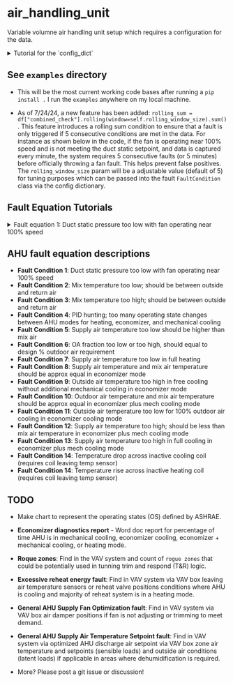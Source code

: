 # air_handling_unit
Variable volumne air handling unit setup which requires a configuration for the data.

<details>
  <summary>Tutorial for the `config_dict`</summary>

The `config_dict` is a Python data structure containing variables for tuning faults and names of columns in your data that represent components in the AHU, such as sensors and other I/O that drive the unit. It should be fairly self-explanatory, where the naming convention attempts to follow something related to the `BRICK` schema. Tuning variables for the fault equations, such as anything _DEG_ERR_THRES, can be adjusted when a high number of faults occur for a given fault condition equation. You can review the data in the plots and adjust accordingly, making the mechanical engineer's best determination if further investigation needs to happen with the HVAC system at hand. Please feel free to post a GitHub discussion where high numbers of faults can be very confusing. Other fault tuning parameters that may not be very straightforward are:

* **DELTA_OS_MAX**: This is for fault equation 4, which resamples data in an effort to flag tuning or hunting issues in the control system. The fault rule logic under the hood looks at heating/cooling valves and outside air damper positions to determine modes of the AHU such as heating, economizer cooling, economizer plus mechanical cooling, and mechanical cooling only modes. If hunting is happening, a fault on this equation occurs when the operating state changes (`DELTA_OS_MAX`) is greater than this value in one hour. The default value is 7.

* **AHU_MIN_OA_DPR**: AHU minimum outside air damper position expressed as a float between 0 and 1 for percent command. The default value is 0.2 or 20%.

* **OAT_RAT_DELTA_MIN**: This is for fault equation 6, which is used to determine that there is a good delta between the outside air and return air temperatures for running a calculation called an outside air fraction calculation that determines the % outside air between mixing, return, and outside air temperature sensors. The greater the delta temperature, the greater the accuracy of this calculation, where for the fault rule to be enabled, it needs to have a good delta.

* **AIRFLOW_ERR_THRES**: This is used in fault equation 6 as a tuning parameter to compare the calculated fan volume to the actual air volume.

* **AHU_MIN_OA_CFM_DESIGN**: This is used in fault equation 6 as a minimum outside air volume amount, which comes from the design blueprints for how the mechanical design engineer originally intended for a volume of fresh air, most likely based off of ASHRAE 62.1 if in the United States.

* **TROUBLESHOOT_MODE**: Can be set to either `True` or `False`, where if in a `True` mode, there are more print statements in the console that yield minimum and maximum values in the data frame columns as well as data types. Also, see below in the example of the fault rule if `self.troubleshoot_mode` is enabled, there are additional columns in the dataframe that are used in the rule-based calculations that are not removed and can be useful if processed data is saved again to CSV format. You can then open it in Excel or whatever tool one prefers for more elaborate troubleshooting.

* **ROLLING_WINDOW_SIZE**: See below for the fault rule logic. This is a setting where a cumulative value of faults needs to occur before a True fault will be flagged. The idea is to cut down on false positives.

```python
# Configuration dictionary
config_dict = {
    # used for report name
    'AHU_NAME': "MZVAV_1",

    # timestamp column name
    'INDEX_COL_NAME': "timestamp",

    'DUCT_STATIC_COL': "SaStatic",
    'DUCT_STATIC_SETPOINT_COL': "SaStaticSPt",
    'SUPPLY_VFD_SPEED_COL': "Sa_FanSpeed",
    'MAT_COL': "MA_Temp",
    'OAT_COL': "OaTemp",
    'SAT_COL': "SaTempSP",
    'RAT_COL': "RaTemp",
    'HEATING_SIG_COL': "HW_Valve",  
    'COOLING_SIG_COL': "CW_Valve",  
    'ECONOMIZER_SIG_COL': "OA_Damper",
    'SUPPLY_FAN_AIR_VOLUME_COL': None,  # Set to None to potentially skip Fault Condition 6

    'SAT_SETPOINT_COL': "SaTempSPt",
    'CONSTANT_LEAVE_TEMP_SP': False,
    'CONSTANT_LEAVE_TEMP_SP_VAL': 55.0,

    'VFD_SPEED_PERCENT_ERR_THRES': 0.05,
    'VFD_SPEED_PERCENT_MAX': 0.99,
    'DUCT_STATIC_INCHES_ERR_THRES': 0.1,
    'OUTDOOR_DEG_ERR_THRES': 5.0,
    'MIX_DEG_ERR_THRES': 5.0,
    'RETURN_DEG_ERR_THRES': 2.0,
    'SUPPLY_DEG_ERR_THRES': 2.0,
    'DELTA_T_SUPPLY_FAN': 2.0,

    'DELTA_OS_MAX': 7,
    'AHU_MIN_OA_DPR': 0.20,
    'OAT_RAT_DELTA_MIN': 10,
    'AIRFLOW_ERR_THRES': 0.3,
    'AHU_MIN_OA_CFM_DESIGN': 2500,
    'TROUBLESHOOT_MODE': False,
    'ROLLING_WINDOW_SIZE': 5
}
```
</details>

## See `examples` directory 

* This will be the most current working code bases after running a `pip install .` I run the `examples` anywhere on my local machine.

* As of 7/24/24, a new feature has been added: `rolling_sum = df["combined_check"].rolling(window=self.rolling_window_size).sum()`. This feature introduces a rolling sum condition to ensure that a fault is only triggered if 5 consecutive conditions are met in the data. For instance as shown below in the code, if the fan is operating near 100% speed and is not meeting the duct static setpoint, and data is captured every minute, the system requires 5 consecutive faults (or 5 minutes) before officially throwing a fan fault. This helps prevent false positives. The `rolling_window_size` param will be a adjustable value (default of 5) for tuning purposes which can be passed into the fault `FaultCondition` class via the config dictionary. 


## Fault Equation Tutorials

<details>
  <summary>Fault equation 1: Duct static pressure too low with fan operating near 100% speed</summary>

This Python class, `FaultConditionOne`, implements a fault detection algorithm for Air Handling Units (AHU), specifically targeting low duct static pressure fan faults. It utilizes mechanical engineering principles and mathematical calculations to monitor and diagnose faults. The class compares actual duct static pressure (`duct_static_col`) against a setpoint (`duct_static_setpoint_col`) with an error threshold (`duct_static_inches_err_thres`). Simultaneously, it checks if the fan speed (`supply_vfd_speed_col`) exceeds a defined maximum threshold minus an error tolerance (`vfd_speed_percent_max` - `vfd_speed_percent_err_thres`).

```mermaid 
graph TD
    title["Fault Equation 1"]
    caption["Duct static pressure too low with fan at full speed"]
    equation["DSP < DPSP - eDSP and VFDSPD ≥ 99% - eVFDSPD"]

    legend["Legend:"]
    DSP["DSP: Duct Static Pressure"]
    DPSP["DPSP: Duct Static Pressure Setpoint"]
    VFDSPD["VFDSPD: VFD Speed Reference in Percent"]
    eVFDSPD["eVFDSPD: VFD Speed Reference Error Threshold"]

    title --> caption
    caption --> equation
    equation --> legend
    legend --> DSP
    legend --> DPSP
    legend --> VFDSPD
    legend --> eVFDSPD

```

These conditions are combined (combined_check) and a rolling window technique is applied to sum consecutive true conditions (rolling_sum). A fault flag (fc1_flag) is set when the sum within the rolling window equals the window size, indicating persistent fault conditions. 


```python
import pandas as pd
from open_fdd.air_handling_unit.faults.fault_condition import FaultCondition

class FaultConditionOne(FaultCondition):
    """ Class provides the definitions for Fault Condition 1.
        AHU low duct static pressure fan fault.
    """

    def __init__(self, dict_):
        """
        :param dict_:
        """
        self.vfd_speed_percent_err_thres = float
        self.vfd_speed_percent_max = float
        self.duct_static_inches_err_thres = float
        self.duct_static_col = str
        self.supply_vfd_speed_col = str
        self.duct_static_setpoint_col = str
        self.troubleshoot_mode = bool  # default should be False
        self.rolling_window_size = int

        self.set_attributes(dict_)

    def apply(self, df: pd.DataFrame) -> pd.DataFrame:
        if self.troubleshoot_mode:
            self.troubleshoot_cols(df)

        # check analog outputs [data with units of %] are floats only
        columns_to_check = [self.supply_vfd_speed_col]
        self.check_analog_pct(df, columns_to_check)

        df['static_check_'] = (
            df[self.duct_static_col] < df[self.duct_static_setpoint_col] - self.duct_static_inches_err_thres)
        df['fan_check_'] = (
            df[self.supply_vfd_speed_col] >= self.vfd_speed_percent_max - self.vfd_speed_percent_err_thres)

        # Combined condition check
        df["combined_check"] = df['static_check_'] & df['fan_check_']

        # Rolling sum to count consecutive trues
        rolling_sum = df["combined_check"].rolling(window=self.rolling_window_size).sum()
        # Set flag to 1 if rolling sum equals the window size
        df["fc1_flag"] = (rolling_sum == self.rolling_window_size).astype(int)

        if self.troubleshoot_mode:
            print("Troubleshoot mode enabled - not removing helper columns")
            del df["static_check_"]
            del df["fan_check_"]
            del df["combined_check"]

        return df
```

</details>

## AHU fault equation descriptions
* **Fault Condition 1**: Duct static pressure too low with fan operating near 100% speed
* **Fault Condition 2**: Mix temperature too low; should be between outside and return air
* **Fault Condition 3**: Mix temperature too high; should be between outside and return air
* **Fault Condition 4**: PID hunting; too many operating state changes between AHU modes for heating, economizer, and mechanical cooling
* **Fault Condition 5**: Supply air temperature too low should be higher than mix air
* **Fault Condition 6**: OA fraction too low or too high, should equal to design % outdoor air requirement
* **Fault Condition 7**: Supply air temperature too low in full heating
* **Fault Condition 8**: Supply air temperature and mix air temperature should be approx equal in economizer mode
* **Fault Condition 9**: Outside air temperature too high in free cooling without additional mechanical cooling in economizer mode
* **Fault Condition 10**: Outdoor air temperature and mix air temperature should be approx equal in economizer plus mech cooling mode
* **Fault Condition 11**: Outside air temperature too low for 100% outdoor air cooling in economizer cooling mode
* **Fault Condition 12**: Supply air temperature too high; should be less than mix air temperature in economizer plus mech cooling mode
* **Fault Condition 13**: Supply air temperature too high in full cooling in economizer plus mech cooling mode
* **Fault Condition 14**: Temperature drop across inactive cooling coil (requires coil leaving temp sensor)
* **Fault Condition 14**: Temperature rise across inactive heating coil (requires coil leaving temp sensor)

## TODO
* Make chart to represent the operating states (OS) defined by ASHRAE.
* **Economizer diagnostics report** - Word doc report for percentage of time AHU is in mechanical cooling, economizer cooling, economizer + mechanical cooling, or heating mode.

* **Roque zones**: Find in the VAV system and count of `rogue zones` that could be potentially used in tunning trim and respond (T&R) logic.
* **Excessive reheat energy fault**: Find in VAV system via VAV box leaving air temperature sensors or reheat valve positions conditions where AHU is cooling and majority of reheat system is in a heating mode.
* **General AHU Supply Fan Optimization fault**: Find in VAV system via VAV box air damper positions if fan is not adjusting or trimming to meet demand.
* **General AHU Supply Air Temperature Setpoint fault**: Find in VAV system via optimized AHU discharge air setpoint via VAV box zone air temperature and setpoints (sensible loads) and outside air conditions (latent loads) if applicable in areas where dehumidification is required. 
* More? Please post a git issue or discussion! 

